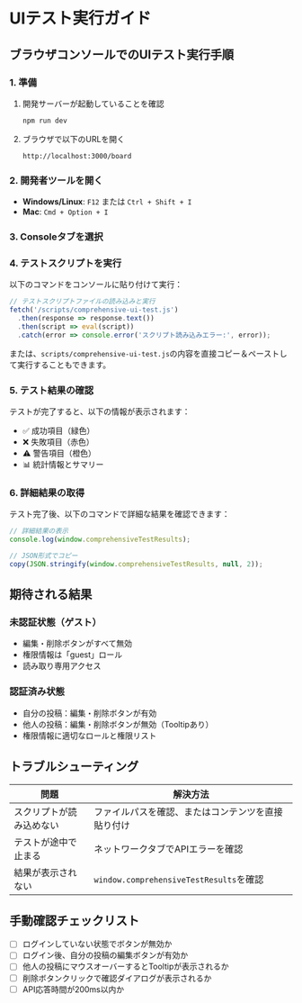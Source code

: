# UIテスト実行ガイド

## ブラウザコンソールでのUIテスト実行手順

### 1. 準備
1. 開発サーバーが起動していることを確認
   ```bash
   npm run dev
   ```

2. ブラウザで以下のURLを開く
   ```
   http://localhost:3000/board
   ```

### 2. 開発者ツールを開く
- **Windows/Linux**: `F12` または `Ctrl + Shift + I`
- **Mac**: `Cmd + Option + I`

### 3. Consoleタブを選択

### 4. テストスクリプトを実行

以下のコマンドをコンソールに貼り付けて実行：

```javascript
// テストスクリプトファイルの読み込みと実行
fetch('/scripts/comprehensive-ui-test.js')
  .then(response => response.text())
  .then(script => eval(script))
  .catch(error => console.error('スクリプト読み込みエラー:', error));
```

または、`scripts/comprehensive-ui-test.js`の内容を直接コピー＆ペーストして実行することもできます。

### 5. テスト結果の確認

テストが完了すると、以下の情報が表示されます：

- ✅ 成功項目（緑色）
- ❌ 失敗項目（赤色）
- ⚠️ 警告項目（橙色）
- 📊 統計情報とサマリー

### 6. 詳細結果の取得

テスト完了後、以下のコマンドで詳細な結果を確認できます：

```javascript
// 詳細結果の表示
console.log(window.comprehensiveTestResults);

// JSON形式でコピー
copy(JSON.stringify(window.comprehensiveTestResults, null, 2));
```

## 期待される結果

### 未認証状態（ゲスト）
- 編集・削除ボタンがすべて無効
- 権限情報は「guest」ロール
- 読み取り専用アクセス

### 認証済み状態
- 自分の投稿：編集・削除ボタンが有効
- 他人の投稿：編集・削除ボタンが無効（Tooltipあり）
- 権限情報に適切なロールと権限リスト

## トラブルシューティング

| 問題 | 解決方法 |
|------|----------|
| スクリプトが読み込めない | ファイルパスを確認、またはコンテンツを直接貼り付け |
| テストが途中で止まる | ネットワークタブでAPIエラーを確認 |
| 結果が表示されない | `window.comprehensiveTestResults`を確認 |

## 手動確認チェックリスト

- [ ] ログインしていない状態でボタンが無効か
- [ ] ログイン後、自分の投稿の編集ボタンが有効か
- [ ] 他人の投稿にマウスオーバーするとTooltipが表示されるか
- [ ] 削除ボタンクリックで確認ダイアログが表示されるか
- [ ] API応答時間が200ms以内か
